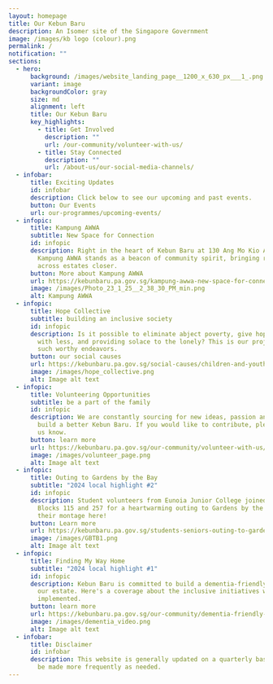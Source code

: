 ```yaml
---
layout: homepage
title: Our Kebun Baru
description: An Isomer site of the Singapore Government
image: /images/kb logo (colour).png
permalink: /
notification: ""
sections:
  - hero:
      background: /images/website_landing_page__1200_x_630_px___1_.png
      variant: image
      backgroundColor: gray
      size: md
      alignment: left
      title: Our Kebun Baru
      key_highlights:
        - title: Get Involved
          description: ""
          url: /our-community/volunteer-with-us/
        - title: Stay Connected
          description: ""
          url: /about-us/our-social-media-channels/
  - infobar:
      title: Exciting Updates
      id: infobar
      description: Click below to see our upcoming and past events.
      button: Our Events
      url: our-programmes/upcoming-events/
  - infopic:
      title: Kampung AWWA
      subtitle: New Space for Connection
      id: infopic
      description: Right in the heart of Kebun Baru at 130 Ang Mo Kio Avenue 3,
        Kampung AWWA stands as a beacon of community spirit, bringing residents
        across estates closer.
      button: More about Kampung AWWA
      url: https://kebunbaru.pa.gov.sg/kampung-awwa-new-space-for-connection-and-care/
      image: /images/Photo_23_1_25__2_38_30_PM_min.png
      alt: Kampung AWWA
  - infopic:
      title: Hope Collective
      subtitle: building an inclusive society
      id: infopic
      description: Is it possible to eliminate abject poverty, give hope to those born
        with less, and providing solace to the lonely? This is our project on
        such worthy endeavors.
      button: our social causes
      url: https://kebunbaru.pa.gov.sg/social-causes/children-and-youths/children-football/
      image: /images/hope_collective.png
      alt: Image alt text
  - infopic:
      title: Volunteering Opportunities
      subtitle: be a part of the family
      id: infopic
      description: We are constantly sourcing for new ideas, passion and energy to
        build a better Kebun Baru. If you would like to contribute, please let
        us know.
      button: learn more
      url: https://kebunbaru.pa.gov.sg/our-community/volunteer-with-us/
      image: /images/volunteer_page.png
      alt: Image alt text
  - infopic:
      title: Outing to Gardens by the Bay
      subtitle: "2024 local highlight #2"
      id: infopic
      description: Student volunteers from Eunoia Junior College joined seniors from
        Blocks 115 and 257 for a heartwarming outing to Gardens by the Bay. See
        their montage here!
      button: Learn more
      url: https://kebunbaru.pa.gov.sg/students-seniors-outing-to-gardens-by-the-bay/https://kebunbaru.pa.gov.sg/students-seniors-outing-to-gardens-by-the-bay/
      image: /images/GBTB1.png
      alt: Image alt text
  - infopic:
      title: Finding My Way Home
      subtitle: "2024 local highlight #1"
      id: infopic
      description: Kebun Baru is committed to build a dementia-friendly community in
        our estate. Here's a coverage about the inclusive initiatives we have
        implemented.
      button: learn more
      url: https://kebunbaru.pa.gov.sg/our-community/dementia-friendly-town/
      image: /images/dementia_video.png
      alt: Image alt text
  - infobar:
      title: Disclaimer
      id: infobar
      description: This website is generally updated on a quarterly basis, updates may
        be made more frequently as needed.
---
```


